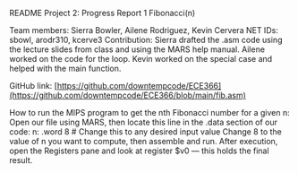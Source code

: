 README
Project 2: Progress Report 1
Fibonacci(n)

Team members: Sierra Bowler, Ailene Rodriguez, Kevin Cervera
NET IDs: sbowl, arodr310, kcerve3
Contribution: Sierra drafted the .asm code using the lecture slides from class and using the MARS help manual. Ailene worked on the code for the loop. Kevin worked on the special case and helped with the main function.

GitHub link: [https://github.com/downtempcode/ECE366](https://github.com/downtempcode/ECE366/blob/main/fib.asm)

How to run the MIPS program to get the nth Fibonacci number for a given n:
Open our file using MARS, then locate this line in the .data section of our code:
n: .word 8    # Change this to any desired input value
Change 8 to the value of n you want to compute, then assemble and run.
After execution, open the Registers pane and look at register $v0 — this holds the final result.

